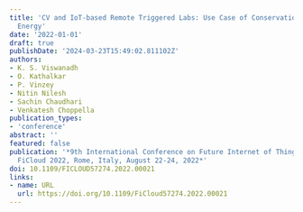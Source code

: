 ```yaml
---
title: 'CV and IoT-based Remote Triggered Labs: Use Case of Conservation of Mechanical
  Energy'
date: '2022-01-01'
draft: true
publishDate: '2024-03-23T15:49:02.811102Z'
authors:
- K. S. Viswanadh
- O. Kathalkar
- P. Vinzey
- Nitin Nilesh
- Sachin Chaudhari
- Venkatesh Choppella
publication_types:
- 'conference'
abstract: ''
featured: false
publication: '*9th International Conference on Future Internet of Things and Cloud,
  FiCloud 2022, Rome, Italy, August 22-24, 2022*'
doi: 10.1109/FICLOUD57274.2022.00021
links:
- name: URL
  url: https://doi.org/10.1109/FiCloud57274.2022.00021
---
```


